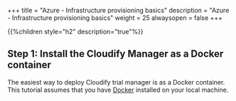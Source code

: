 +++
title = "Azure - Infrastructure provisioning basics"
description = "Azure - Infrastructure provisioning basics"
weight = 25
alwaysopen = false
+++

{{%children style="h2" description="true"%}}

## Step 1: Install the Cloudify Manager as a Docker container

The easiest way to deploy Cloudify trial manager is as a Docker container. This tutorial assumes that you have [Docker](https://docs.docker.com/install) installed on your local machine.

